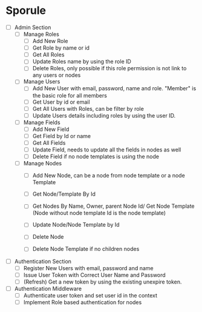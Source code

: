 # Sporule

- [ ] Admin Section
    - [ ] Manage Roles
        - [ ] Add New Role
        - [ ] Get Role by name or id
        - [ ] Get All Roles
        - [ ] Update Roles name by using the role ID
        - [ ] Delete Roles, only possible if this role permission is not link to any users or nodes
    - [ ] Manage Users
        - [ ] Add New User with email, password, name and role. "Member" is the basic role for all members
        - [ ] Get User by id or email
        - [ ] Get All Users with Roles, can be filter by role
        - [ ] Update Users details including roles by using the user ID.
    - [ ] Manage Fields
        - [ ] Add New Field
        - [ ] Get Field by Id or name
        - [ ] Get All Fields
        - [ ] Update Field, needs to update all the fields in nodes as well
        - [ ] Delete Field if no node templates is using the node
    - [ ] Manage Nodes
        - [ ] Add New Node, can be a node from node template or a node Template
        - [ ] Get Node/Template By Id
        - [ ] Get Nodes By Name, Owner, parent Node Id/ Get Node Template (Node without node template Id is the node template)
        - [ ] Update Node/Node Template by Id
        - [ ] Delete Node
        - [ ] Delete Node Template if no children nodes


- [ ] Authentication Section
    - [ ] Register New Users with email, password and name
    - [ ] Issue User Token with Correct User Name and Password
    - [ ] (Refresh) Get a new token by using the existing unexpire token.

- [ ] Authentication Middleware
    - [ ] Authenticate user token and set user id in the context
    - [ ] Implement Role based authentication for nodes
